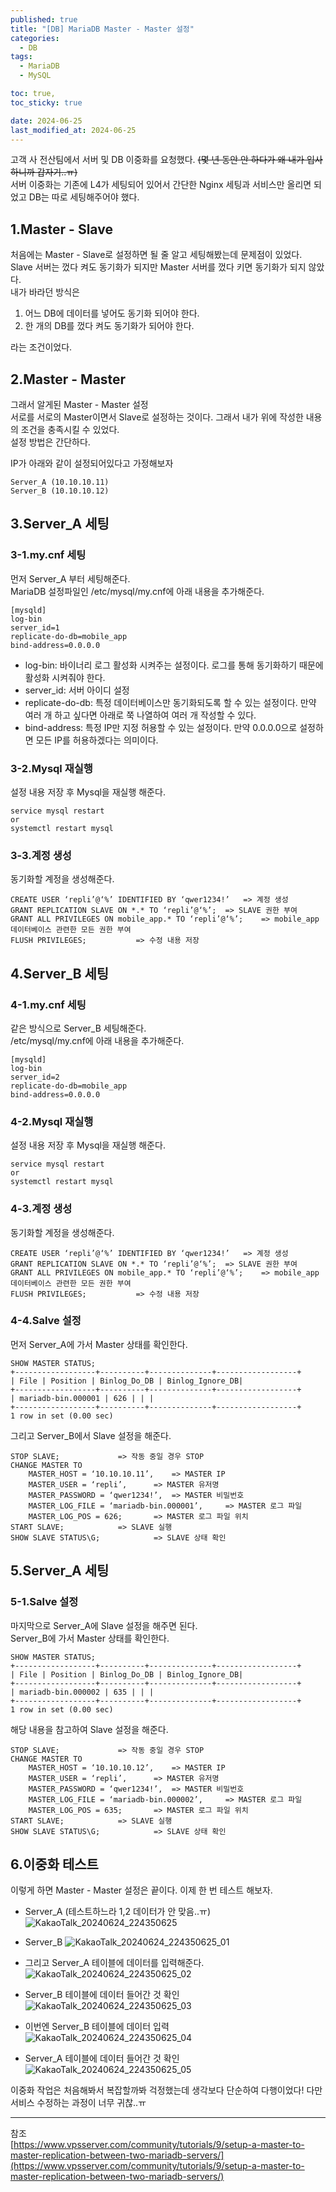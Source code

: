 ```yaml
---
published: true
title: "[DB] MariaDB Master - Master 설정"
categories:
  - DB
tags:
  - MariaDB
  - MySQL

toc: true,
toc_sticky: true

date: 2024-06-25
last_modified_at: 2024-06-25
---
```


고객 사 전산팀에서 서버 및 DB 이중화를 요청했다. ~~(몇 년 동안 안 하다가 왜 내가 입사하니까 갑자기..ㅠ)~~ <br>
서버 이중화는 기존에 L4가 세팅되어 있어서 간단한 Nginx 세팅과 서비스만 올리면 되었고 DB는 따로 세팅해주어야 했다.

## 1.Master - Slave
처음에는 Master - Slave로 설정하면 될 줄 알고 세팅해봤는데 문제점이 있었다.<br> 
Slave 서버는 껐다 켜도 동기화가 되지만 Master 서버를 껐다 키면 동기화가 되지 않았다.<br>
내가 바라던 방식은

1. 어느 DB에 데이터를 넣어도 동기화 되어야 한다.
2. 한 개의 DB를 껐다 켜도 동기화가 되어야 한다.

라는 조건이었다.

## 2.Master - Master
그래서 알게된 Master - Master 설정<br>
서로를 서로의 Master이면서 Slave로 설정하는 것이다. 그래서 내가 위에 작성한 내용의 조건을 충족시킬 수 있었다.<br>
설정 방법은 간단하다.

IP가 아래와 같이 설정되어있다고 가정해보자

```
Server_A (10.10.10.11)
Server_B (10.10.10.12)
```

## 3.Server_A 세팅
### 3-1.my.cnf 세팅
먼저 Server_A 부터 세팅해준다.<br>
MariaDB 설정파일인 /etc/mysql/my.cnf에 아래 내용을 추가해준다.


```
[mysqld]
log-bin
server_id=1 
replicate-do-db=mobile_app 
bind-address=0.0.0.0 
```
- log-bin: 바이너리 로그 활성화 시켜주는 설정이다. 로그를 통해 동기화하기 때문에 활성화 시켜줘야 한다.
- server_id: 서버 아이디 설정
- replicate-do-db: 특정 데이터베이스만 동기화되도록 할 수 있는 설정이다. 만약 여러 개 하고 싶다면 아래로 쭉 나열하여 여러 개 작성할 수 있다.
- bind-address: 특정 IP만 지정 허용할 수 있는 설정이다. 만약 0.0.0.0으로 설정하면 모든 IP를 허용하겠다는 의미이다.

### 3-2.Mysql 재실행
설정 내용 저장 후 Mysql을 재실행 해준다.
```
service mysql restart
or
systemctl restart mysql
```

### 3-3.계정 생성
동기화할 계정을 생성해준다.
```
CREATE USER ‘repli’@‘%’ IDENTIFIED BY ‘qwer1234!’	=> 계정 생성
GRANT REPLICATION SLAVE ON *.* TO ‘repli’@‘%’;	=> SLAVE 권한 부여
GRANT ALL PRIVILEGES ON mobile_app.* TO ‘repli’@‘%’;	=> mobile_app 데이터베이스 관련한 모든 권한 부여
FLUSH PRIVILEGES;			=> 수정 내용 저장
```

## 4.Server_B 세팅
### 4-1.my.cnf 세팅
같은 방식으로 Server_B 세팅해준다.<br>
/etc/mysql/my.cnf에 아래 내용을 추가해준다.


```
[mysqld]
log-bin
server_id=2
replicate-do-db=mobile_app 
bind-address=0.0.0.0 
```
### 4-2.Mysql 재실행
설정 내용 저장 후 Mysql을 재실행 해준다.
```
service mysql restart
or
systemctl restart mysql
```

### 4-3.계정 생성
동기화할 계정을 생성해준다.
```
CREATE USER ‘repli’@‘%’ IDENTIFIED BY ‘qwer1234!’	=> 계정 생성
GRANT REPLICATION SLAVE ON *.* TO ‘repli’@‘%’;	=> SLAVE 권한 부여
GRANT ALL PRIVILEGES ON mobile_app.* TO ‘repli’@‘%’;	=> mobile_app 데이터베이스 관련한 모든 권한 부여
FLUSH PRIVILEGES;			=> 수정 내용 저장
```

### 4-4.Salve 설정
먼저 Server_A에 가서 Master 상태를 확인한다.
```
SHOW MASTER STATUS;
+------------------+----------+--------------+------------------+
| File | Position | Binlog_Do_DB | Binlog_Ignore_DB|
+------------------+----------+--------------+------------------+
| mariadb-bin.000001 | 626 | | |
+------------------+----------+--------------+------------------+
1 row in set (0.00 sec)
```

그리고 Server_B에서 Slave 설정을 해준다.
```
STOP SLAVE;				=> 작동 중일 경우 STOP
CHANGE MASTER TO 
	MASTER_HOST = ‘10.10.10.11’, 	=> MASTER IP
	MASTER_USER = ‘repli’, 		=> MASTER 유저명
	MASTER_PASSWORD = ‘qwer1234!’, 	=> MASTER 비밀번호
	MASTER_LOG_FILE = ‘mariadb-bin.000001’, 	=> MASTER 로그 파일
	MASTER_LOG_POS = 626;		=> MASTER 로그 파일 위치
START SLAVE;			=> SLAVE 실행
SHOW SLAVE STATUS\G;			=> SLAVE 상태 확인
```
## 5.Server_A 세팅
### 5-1.Salve 설정
마지막으로 Server_A에 Slave 설정을 해주면 된다.<br>
Server_B에 가서 Master 상태를 확인한다.
```
SHOW MASTER STATUS;
+------------------+----------+--------------+------------------+
| File | Position | Binlog_Do_DB | Binlog_Ignore_DB|
+------------------+----------+--------------+------------------+
| mariadb-bin.000002 | 635 | | |
+------------------+----------+--------------+------------------+
1 row in set (0.00 sec)
```

해당 내용을 참고하여 Slave 설정을 해준다.
```
STOP SLAVE;				=> 작동 중일 경우 STOP
CHANGE MASTER TO 
	MASTER_HOST = ‘10.10.10.12’, 	=> MASTER IP
	MASTER_USER = ‘repli’, 		=> MASTER 유저명
	MASTER_PASSWORD = ‘qwer1234!’, 	=> MASTER 비밀번호
	MASTER_LOG_FILE = ‘mariadb-bin.000002’, 	=> MASTER 로그 파일
	MASTER_LOG_POS = 635;		=> MASTER 로그 파일 위치
START SLAVE;			=> SLAVE 실행
SHOW SLAVE STATUS\G;			=> SLAVE 상태 확인
```

## 6.이중화 테스트
이렇게 하면 Master - Master 설정은 끝이다. 이제 한 번 테스트 해보자.

- Server_A (테스트하느라 1,2 데이터가 안 맞음..ㅠ)
![KakaoTalk_20240624_224350625](https://github.com/yuna1313/yuna1313.github.io/assets/93983333/bb5b1ce7-1b84-4a5c-b823-24828e0ccf3f)

- Server_B
![KakaoTalk_20240624_224350625_01](https://github.com/yuna1313/yuna1313.github.io/assets/93983333/c663b8f8-0296-46aa-9444-4b06c87e914e)

- 그리고 Server_A 테이블에 데이터를 입력해준다.
![KakaoTalk_20240624_224350625_02](https://github.com/yuna1313/yuna1313.github.io/assets/93983333/0f158ae5-8622-4f54-876c-6a12aa8fb16a)

- Server_B 테이블에 데이터 들어간 것 확인
![KakaoTalk_20240624_224350625_03](https://github.com/yuna1313/yuna1313.github.io/assets/93983333/611e643e-bf79-4b4b-9604-636984c3db0d)

- 이번엔 Server_B 테이블에 데이터 입력
![KakaoTalk_20240624_224350625_04](https://github.com/yuna1313/yuna1313.github.io/assets/93983333/388be1bb-e2a0-4c94-badd-b1551b8be975)

- Server_A 테이블에 데이터 들어간 것 확인
![KakaoTalk_20240624_224350625_05](https://github.com/yuna1313/yuna1313.github.io/assets/93983333/9f25340f-ded7-4c44-a199-83154561ff9b)

이중화 작업은 처음해봐서 복잡할까봐 걱정했는데 생각보다 단순하여 다행이었다! 다만 서비스 수정하는 과정이 너무 귀찮..ㅠ

---

참조<br>
[https://www.vpsserver.com/community/tutorials/9/setup-a-master-to-master-replication-between-two-mariadb-servers/](https://www.vpsserver.com/community/tutorials/9/setup-a-master-to-master-replication-between-two-mariadb-servers/)<br>